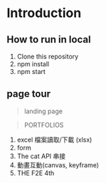 # Introduction


## How to run in local
1. Clone this repository
2. npm install
3. npm start

## page tour
> landing page

> PORTFOLIOS
1. excel 檔案讀取/下載 (xlsx)
2. form
3. The cat API 串接
4. 動畫互動(canvas, keyframe)
5. THE F2E 4th
